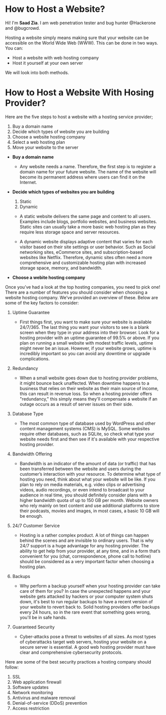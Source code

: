 # How to Host a Website?

Hi! I'm **Saad Zia**. I am web penetration tester and bug hunter @Hackerone and @bugcrowd.

Hosting a website simply means making sure that your website can be accessible on the World Wide Web (WWW). This can be done in two ways. You can: 
   - Host a website with web hosting company
   - Host it yourself at your own server
 
 We will look into both methods.
 
 # How to Host a Website With Hosing Provider?
 
Here are the five steps to host a website with a hosting service provider; 
 
1) Buy a domain name
2) Decide which types of website you are building
3) Choose a website hosting company
4) Select a web hosting plan
5) Move your website to the server


- **Buy a domain name**
     - Any website needs a name. Therefore, the first step is to register a domain name for your future website. The name of the website will become its permanent address where users can find it on the Internet.
     
- **Decide which types of websites you are building**    
  
  1) Static
  2) Dynamic
 
    - A static website delivers the same page and content to all users.
Examples include blogs, portfolio websites, and business websites. Static sites can usually take a more basic web hosting plan as they require less storage space and server resources.
    
    - A dynamic website displays adaptive content that varies for each visitor based on their site settings or user behavior. Such as Social networking sites, eCommerce sites, and subscription-based websites like Netflix.
Therefore, dynamic sites often need a more comprehensive and customizable hosting plan with increased storage space, memory, and bandwidth.

- **Choose a webite hosting company**

Once you’ve had a look at the top hosting companies, you need to pick one! There are a number of features you should consider when choosing a website hosting company.
We’ve provided an overview of these. Below are some of the key factors to consider:

   1) Uptime Guarantee
        - First things first, you want to make sure your website is available 24/7/365. The last thing you want your visitors to see is a blank screen when they type in your address into their browser. Look for a hosting provider with an uptime guarantee of 99.5% or above. If you plan on running a small website with modest traffic levels, uptime might never be an issue. However, if your website grows, uptime is incredibly important so you can avoid any downtime or upgrade complications.
 
   2) Redundancy
      - When a small website goes down due to hosting provider problems, it might bounce back unaffected. When downtime happens to a business that relies on their website as their main source of income, this can result in revenue loss. So when a hosting provider offers "redundancy," this simply means they'll compensate a website if an outage occurs as a result of server issues on their side.

   3) Database Type
      - The most common type of database used by WordPress and other content management systems (CMS) is MySQL. Some websites require other databases, such as SQLite, so check what type your website needs first and then see if it's available with your respective hosting provider.

   4) Bandwidth Offering
      - Bandwidth is an indicator of the amount of data (or traffic) that has been transferred between the website and users during the customer’s interaction with your resource. To determine what type of hosting you need, think about what your website will be like. If you plan to rely on media materials, e.g. video clips or advertising videos, audio recordings, or even intend to broadcast to your audience in real time, you should definitely consider plans with a higher bandwidth quota of up to 150 GB per month. Website owners who rely mainly on text content and use additional platforms to store their podcasts, movies and images, in most cases, a basic 10 GB will be enough.
 
   5) 24/7 Customer Service
      - Hosting is a rather complex product. A lot of things can happen behind the scenes and are invisible to ordinary users. That is why 24/7 support is a huge advantage for any hosting provider. The ability to get help from your provider, at any time, and in a form that’s convenient for you (chat, correspondence, phone call to hotline) should be considered as a very important factor when choosing a hosting plan.

   6) Backups
      - Why perform a backup yourself when your hosting provider can take care of them for you? In case the unexpected happens and your website gets attacked by hackers or your computer system shuts down, it's best to run regular backups to have a recent version of your website to revert back to. Solid hosting providers offer backups every 24 hours, so in the rare event that something goes wrong, you'll be in safe hands.
  
  7) Guaranteed Security 
     - Cyber-attacks pose a threat to websites of all sizes. As most types of cyberattacks target web servers, hosting your website on a secure server is essential. A good web hosting provider must have clear and comprehensive cybersecurity protocols. 

Here are some of the best security practices a hosting company should follow:  

1) SSL
2) Web application firewall
3) Software updates
4) Network monitoring
5) Antivirus and malware removal
6) Denial-of-service (DDoS) prevention
7) Access restriction

    
